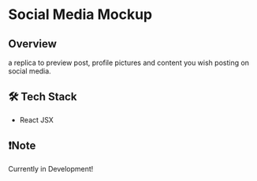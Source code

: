 # Social Media Mockup
## Overview
a replica to preview post, profile pictures and content you wish posting on social media.

## 🛠 Tech Stack
- React JSX

## ❗Note
Currently in Development!

